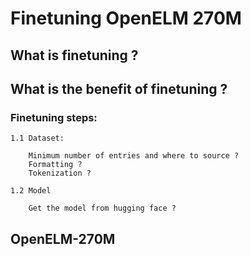 # Finetuning OpenELM 270M 

## What is finetuning ? 

## What is the benefit of finetuning ? 

### Finetuning steps: 
    1.1 Dataset: 

        Minimum number of entries and where to source ?  
        Formatting ? 
        Tokenization ? 
    
    1.2 Model 

        Get the model from hugging face ? 


## OpenELM-270M 
